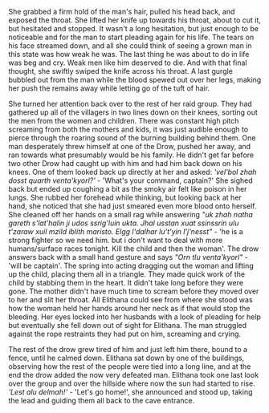 She grabbed a firm hold of the man's hair, pulled his head back, and exposed the throat. She lifted her knife up towards his throat, about to cut it, but hesitated and stopped. It wasn't a long hesitation, but just enough to be noticeable and for the man to start pleading again for his life. The tears on his face streamed down, and all she could think of seeing a grown man in this state was how weak he was. The last thing he was about to do in life was beg and cry. Weak men like him deserved to die. And with that final thought, she swiftly swiped the knife across his throat. A last gurgle bubbled out from the man while the blood spewed out over her legs, making her push the remains away while letting go of the tuft of hair.

She turned her attention back over to the rest of her raid group. They had gathered up all of the villagers in two lines down on their knees, sorting out the men from the women and children. There was constant high pitch screaming from both the mothers and kids, it was just audible enough to pierce through the roaring sound of the burning building behind them. One man desperately threw himself at one of the Drow, pushed her away, and ran towards what presumably would be his family. He didn't get far before two other Drow had caught up with him and had him back down on his knees. One of them looked back up directly at her and asked: *'vel'bol zhah dosst quarth venta'kyorl?'* - 'What's your command, captain?' She sighed back but ended up coughing a bit as the smoky air felt like poison in her lungs. She rubbed her forehead while thinking, but looking back at her hand, she noticed that she had just smeared even more blood onto herself. She cleaned off her hands on a small rag while answering *"uk zhah natha gareth s'lat'halin ji udos ssrig'luin ukta. Jhal usstan xuat ssinssrin ulu t'zaraw xuil mzild iblith maristo. Elgg l'dalhar lu't'yin l'j'nesst"* - 'he is a strong fighter so we need him. but i don't want to deal with more humans/surface races tonight. Kill the child and then the woman'. The drow answers back with a small hand gesture and says *"Orn tlu venta'kyorl"* - 'will be captain'.  The spring into acting dragging out the woman and lifting up the child, placing them all in a triangle. They made quick work of the child by stabbing them in the heart. It didn't take long before they were gone. The mother didn't have much time to scream before they moved over to her and slit her throat. All Elithana could see from where she stood was how the woman held her hands around her neck as if that would stop the bleeding. Her eyes locked into her husbands with a look of pleading for help but eventually she fell down out of sight for Elithana. The man struggled against the rope restraints they had put on him, screaming and crying. 

The rest of the drow grew tired of him and just left him there, bound to a fence, until he calmed down. Elithana sat down by one of the buildings, observing how the rest of the people were tied into a long line, and at the end the drow added the now very defeated man. Elithana took one last look over the group and over the hillside where now the sun had started to rise. *'Lest alu delmah!'* - 'Let's go home!', she announced and stood up, taking the lead and guiding them all back to the cave entrance.